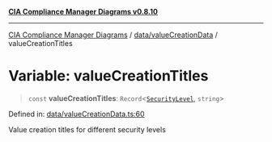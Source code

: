 [**CIA Compliance Manager Diagrams v0.8.10**](../../../README.md)

***

[CIA Compliance Manager Diagrams](../../../modules.md) / [data/valueCreationData](../README.md) / valueCreationTitles

# Variable: valueCreationTitles

> `const` **valueCreationTitles**: `Record`\<[`SecurityLevel`](../../../types/cia/type-aliases/SecurityLevel.md), `string`\>

Defined in: [data/valueCreationData.ts:60](https://github.com/Hack23/cia-compliance-manager/blob/680c1f0618a64f5e2a4571e2b2ee23d6baf8dc9d/src/data/valueCreationData.ts#L60)

Value creation titles for different security levels
